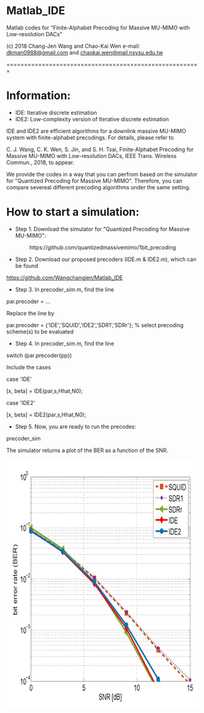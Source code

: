 # Matlab_IDE

Matlab codes for "Finite-Alphabet Precoding for Massive MU-MIMO with Low-resolution DACs"

(c) 2018 Chang-Jen Wang and Chao-Kai Wen e-mail: dkman0988@gmail.com and chaokai.wen@mail.nsysu.edu.tw

=======================================================

# Information:

- IDE: Iterative discrete estimation
- IDE2: Low-complexity version of Iterative discrete estimation

IDE and IDE2 are efficient algorithms for a downlink massive MU-MIMO system with finite-alphabet precodings. For details, please refer to 

C. J. Wang, C. K. Wen, S. Jin, and S. H. Tsai, Finite-Alphabet Precoding for Massive MU-MIMO with Low-resolution DACs, IEEE Trans. Wireless Commun., 2018, to appear.

We provide the codes in a way that you can perfrom based on the simulator for "Quantized Precoding for Massive MU-MIMO". Therefore, you can compare severeal different precoding algorithms under the same setting.


# How to start a simulation:

- Step 1. Download the simulator for "Quantized Precoding for Massive MU-MIMO":

<div align=center> https://github.com/quantizedmassivemimo/1bit_precoding </div>

- Step 2. Download our proposed precoders (IDE.m & IDE2.m), which can be found

https://github.com/Wangchangjen/Matlab_IDE

- Step 3. In precoder_sim.m, find the line 

par.precoder = … 

Replace the line by

par.precoder = {'IDE','SQUID','IDE2','SDR1','SDRr'}; % select precoding scheme(s) to be evaluated

- Step 4. In precoder_sim.m, find the line

switch (par.precoder{pp}) 

Include the cases

case 'IDE'

[x, beta] = IDE(par,s,Hhat,N0);

case 'IDE2'

[x, beta] = IDE2(par,s,Hhat,N0);

- Step 5. Now, you are ready to run the precodes:

precoder_sim

The simulator returns a plot of the BER as a function of the SNR.

<div align=center><img width="650" height="650" src="https://github.com/Wangchangjen/Matlab_IDE/blob/master/Fig2.jpg"/></div>

